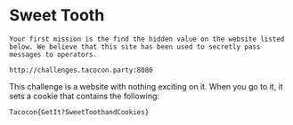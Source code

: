 # Sweet Tooth

```
Your first mission is the find the hidden value on the website listed below. We believe that this site has been used to secretly pass messages to operators.

http://challenges.tacocon.party:8080
```

This challenge is a website with nothing exciting on it. When you go to it, it sets a cookie that contains the following:

```
Tacocon{GetIt?SweetToothandCookies}
```
